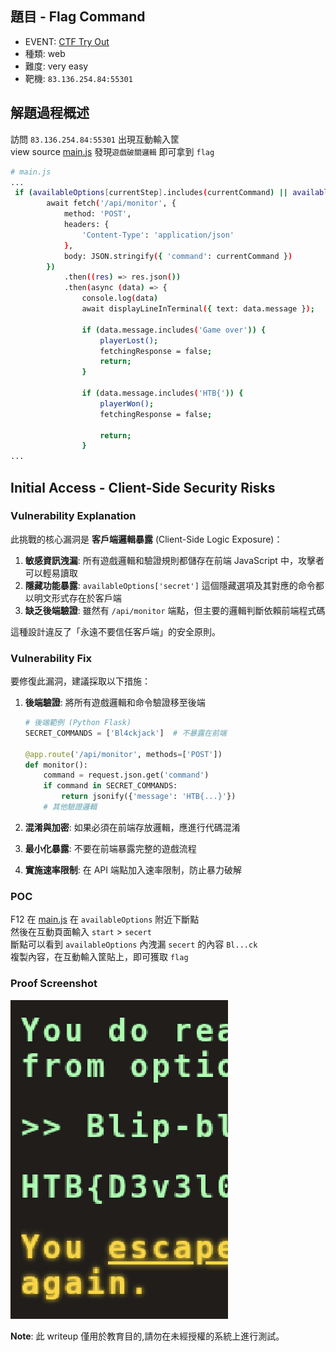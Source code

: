 ## 題目 - Flag Command
- EVENT: [CTF Try Out](https://ctf.hackthebox.com/event/1434)
- 種類: web
- 難度: very easy
- 靶機: `83.136.254.84:55301`

## 解題過程概述

訪問 `83.136.254.84:55301` 出現互動輸入筐  
view source [main.js](main.js) 發現`遊戲破關邏輯`
即可拿到 `flag`

```bash
# main.js
...
 if (availableOptions[currentStep].includes(currentCommand) || availableOptions['secret'].includes(currentCommand)) {
        await fetch('/api/monitor', {
            method: 'POST',
            headers: {
                'Content-Type': 'application/json'
            },
            body: JSON.stringify({ 'command': currentCommand })
        })
            .then((res) => res.json())
            .then(async (data) => {
                console.log(data)
                await displayLineInTerminal({ text: data.message });

                if (data.message.includes('Game over')) {
                    playerLost();
                    fetchingResponse = false;
                    return;
                }

                if (data.message.includes('HTB{')) {
                    playerWon();
                    fetchingResponse = false;

                    return;
                }
...
```

##  Initial Access - Client-Side Security Risks

### Vulnerability Explanation
此挑戰的核心漏洞是 **客戶端邏輯暴露** (Client-Side Logic Exposure)：

1. **敏感資訊洩漏**: 所有遊戲邏輯和驗證規則都儲存在前端 JavaScript 中，攻擊者可以輕易讀取
2. **隱藏功能暴露**: `availableOptions['secret']` 這個隱藏選項及其對應的命令都以明文形式存在於客戶端
3. **缺乏後端驗證**: 雖然有 `/api/monitor` 端點，但主要的邏輯判斷依賴前端程式碼

這種設計違反了「永遠不要信任客戶端」的安全原則。

### Vulnerability Fix

要修復此漏洞，建議採取以下措施：

1. **後端驗證**: 將所有遊戲邏輯和命令驗證移至後端
   ```python
   # 後端範例 (Python Flask)
   SECRET_COMMANDS = ['Bl4ckjack']  # 不暴露在前端
   
   @app.route('/api/monitor', methods=['POST'])
   def monitor():
       command = request.json.get('command')
       if command in SECRET_COMMANDS:
           return jsonify({'message': 'HTB{...}'})
       # 其他驗證邏輯
   ```

2. **混淆與加密**: 如果必須在前端存放邏輯，應進行代碼混淆
3. **最小化暴露**: 不要在前端暴露完整的遊戲流程
4. **實施速率限制**: 在 API 端點加入速率限制，防止暴力破解

### POC 

F12  在 [main.js](main.js) 在 `availableOptions` 附近下斷點  
然後在互動頁面輸入 `start` > `secert`  
斷點可以看到 `availableOptions` 內洩漏 `secert` 的內容 `Bl...ck`  
複製內容，在互動輸入筐貼上，即可獲取 `flag`

### Proof Screenshot
![alt text](image.png)


**Note**: 此 writeup 僅用於教育目的,請勿在未經授權的系統上進行測試。